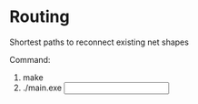# Routing
Shortest paths to reconnect existing net shapes

Command:
1. make
2. ./main.exe <input file> <test>

